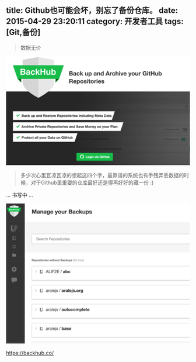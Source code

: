 title: Github也可能会坏，别忘了备份仓库。
date: 2015-04-29 23:20:11
category: 开发者工具
tags: [Git,备份]
---

<blockquote class="blockquote-center">数据无价</blockquote>


<!-- <img src="/statics/back-your-github-1.png" class="full-image" /> -->
![](/statics/back-your-github-1.png)



> 多少次心里瓦凉瓦凉的想起这四个字，最靠谱的系统也有手残弄丢数据的时候，对于Github里重要的仓库最好还是得再好好的藏一份 :)

<!--more-->


... 书写中 ...


![](/statics/back-your-github-2.png)

https://backhub.co/
